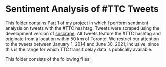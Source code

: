 # Sentiment Analysis of #TTC Tweets
This folder contains Part 1 of my project in which I perform sentiment analysis on tweets with the #TTC hashtag. Tweets were scraped using the development version of [snscrape](https://github.com/JustAnotherArchivist/snscrape). All tweets feature the #TTC hashtag and originate from a location within 50 km of Toronto. We restrict our attention to the tweets between January 1, 2014 and June 30, 2021, inclusive, since this is the range for which TTC transit delay data is publically available.

This folder consists of the following files:
